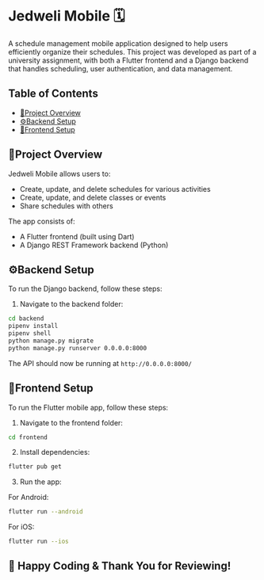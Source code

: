 # Jedweli Mobile 🗓️

A schedule management mobile application designed to help users efficiently organize their schedules. This project was developed as part of a university assignment, with both a Flutter frontend and a Django backend that handles scheduling, user authentication, and data management.

## Table of Contents

- [📖Project Overview](#project-overview)
- [⚙️Backend Setup](#backend-setup)
- [📱Frontend Setup](#frontend-setup)

## 📖Project Overview

Jedweli Mobile allows users to:

- Create, update, and delete schedules for various activities
- Create, update, and delete classes or events
- Share schedules with others

The app consists of:
- A Flutter frontend (built using Dart)
- A Django REST Framework backend (Python)

## ⚙️Backend Setup

To run the Django backend, follow these steps:

1. Navigate to the backend folder:
```bash
cd backend
pipenv install
pipenv shell
python manage.py migrate
python manage.py runserver 0.0.0.0:8000
```

The API should now be running at `http://0.0.0.0:8000/`

## 📱Frontend Setup

To run the Flutter mobile app, follow these steps:

1. Navigate to the frontend folder:
```bash
cd frontend
```

2. Install dependencies:
```bash
flutter pub get
```

3. Run the app:

For Android:
```bash
flutter run --android
```

For iOS:
```bash
flutter run --ios
```

## 🚀 Happy Coding & Thank You for Reviewing!

